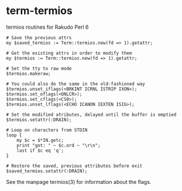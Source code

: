 term-termios
============

termios routines for Rakudo Perl 6

    # Save the previous attrs
    my $saved_termios := Term::termios.new(fd => 1).getattr;
    
    # Get the existing attrs in order to modify them
    my $termios := Term::termios.new(fd => 1).getattr;
    
    # Set the tty to raw mode
    $termios.makeraw;
    
    # You could also do the same in the old-fashioned way
    $termios.unset_iflags(<BRKINT ICRNL ISTRIP IXON>);
    $termios.set_oflags(<ONLCR>);
    $termios.set_cflags(<CS8>);
    $termios.unset_lflags(<ECHO ICANON IEXTEN ISIG>);
    
    # Set the modified atributes, delayed until the buffer is emptied
    $termios.setattr(:DRAIN);
    
    # Loop on characters from STDIN
    loop {
        my $c = $*IN.getc;
        print "got: " ~ $c.ord ~ "\r\n";
        last if $c eq 'q';
    }
    
    # Restore the saved, previous attributes before exit
    $saved_termios.setattr(:DRAIN);

See the manpage termios(3) for information about the flags.

